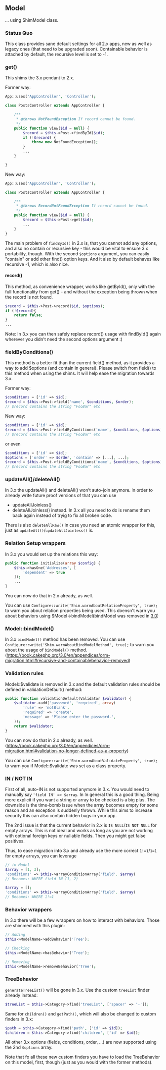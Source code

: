 ## Model
... using ShimModel class.

### Status Quo
This class provides sane default settings for all 2.x apps, new as well as legacy ones (that need to be upgraded soon).
Containable behavior is attached by default, the recursive level is set to -1.

### get()
This shims the 3.x pendant to 2.x.

Former way:
```php
App::uses('AppController', 'Controller');

class PostsController extends AppController {

	/**
	 * @throws NotFoundException If record cannot be found.
	 */
	public function view($id = null) {
		$record = $this->Post->findById($id);
		if (!$record) {
			throw new NotFoundException();
		}
		...
	}

}
```

New way:
```php
App::uses('AppController', 'Controller');

class PostsController extends AppController {

	/**
	 * @throws RecordNotFoundException If record cannot be found.
	 */
	public function view($id = null) {
		$record = $this->Post->get($id);
		...
	}
}
```

The main problem of `findById()` in 2.x is, that you cannot add any options, and also no
contain or recursive key - this would be vital to ensure 3.x portability, though.
With the second `$options` argument, you can easily "contain" or add other find() option keys.
And it also by default behaves like recursive -1, which is also nice.

#### record()
This method, as convenience wrapper, works like getById(), only with the full functionality from get() - and without the exception being thrown when
the record is not found.
```php
$record = $this->Post->record($id, $options);
if (!$record){
	return false;
}
...
```

Note: In 3.x you can then safely replace record() usage with findById() again wherever you didn't need the second options argument :)

### fieldByConditions()
This method is a better fit than the current field() method, as it provides a way to add $options (and contain in general).
Please switch from field() to this method when using the shims. It will help ease the migration towards 3.x.

Former way:
```php
$conditions = ['id' => $id];
$record = $this->Post->field('name', $conditions, $order);
// $record contains the string "FooBar" etc
```

New way:
```php
$conditions = ['id' => $id];
$record = $this->Post->fieldByConditions('name', $conditions, $options);
// $record contains the string "FooBar" etc
```
or even
```php
$conditions = ['id' => $id];
$options = ['order' => $order, 'contain' => [...], ...];
$record = $this->Post->fieldByConditions('name', $conditions, $options);
// $record contains the string "FooBar" etc
```

### updateAll()/deleteAll()
In 3.x the updateAll() and deleteAll() won't auto-join anymore. In order to already write future proof versions of that you can use
- updateAllJoinless()
- deleteAllJoinless()
instead.
In 3.x all you need to do is rename them back again instead of tryig to fix all broken code.

There is also `deleteAllRaw()` in case you need an atomic wrapper for this, just as `updateAll()`/`updateAllJoinless()` is.

### Relation Setup wrappers
In 3.x you would set up the relations this way:
```php
public function initialize(array $config) {
	$this->hasOne('Addresses', [
		'dependent' => true
	]);
	...
}
```
You can now do that in 2.x already, as well.

You can use `Configure::write('Shim.warnAboutRelationProperty', true);` to warn you about relation properties being used.
This doensn't warn you about behaviors using $Model->bindModel(bindModel was removed in [3.0](https://book.cakephp.org/3.0/en/appendices/orm-migration.html#recursive-and-containablebehavior-removed))

### Model::bindModel()
In 3.x `bindModel()` method has been removed.
You can use `Configure::write('Shim.warnAboutBindModelMethod', true);` to warn you 
about the usage of `bindModel()` method.
(https://book.cakephp.org/3.0/en/appendices/orm-migration.html#recursive-and-containablebehavior-removed)

### Validation rules
Model::$validate is removed in 3.x and the default validation rules should be 
defined in validationDefault() method:
```php
public function validationDefault(Validator $validator) {
	$validator->add('password', 'required', array(
		'rule' => 'notBlank',
		'required' => 'create',
		'message' => 'Please enter the password.',
	));
	return $validator;
}
```
You can now do that in 2.x already, as well. 
(https://book.cakephp.org/3.0/en/appendices/orm-migration.html#validation-no-longer-defined-as-a-property) 

You can use `Configure::write('Shim.warnAboutValidateProperty', true);` to warn you if
Model::$validate was set as a class property.

### IN / NOT IN
First of all, auto-IN is not supported anymore in 3.x.
You would need to manually say `'field IN' => $array`. In In general this is a good thing. Being more explicit
if you want a string or array to be checked is a big plus. The downside is the time-bomb issue when the array becomes
empty for some reason and an exception is suddenly thrown.
While this aims to increase security this can also contain hidden bugs in your app.

The 2nd issue is that the current behavior in 2.x is `IS NULL`/`IS NOT NULL` for empty arrays.
This is not ideal and works as long as you are not working with optional foreign keys or nullable fields.
Then you might get false positives.

Thus, to ease migration into 3.x and already use the more correct `1!=1`/`1=1` for empty arrays, you can leverage
```php
// in Model
$array = [1, 3];
'conditions' => $this->arrayConditionArray('field', $array)
// Becomes: WHERE field IN (1, 2)

$array = [];
'conditions' => $this->arrayConditionArray('field', $array)
// Becomes: WHERE 1!=1
```

### Behavior wrappers
In 3.x there will be a few wrappers on how to interact with behaviors. Those are shimmed with this plugin:

```php
// Adding
$this->ModelName->addBehavior('Tree');

// Checking
$this->ModelName->hasBehavior('Tree');

// Removing
$this->ModelName->removeBehavior('Tree');
```

### TreeBehavior
`generateTreeList()` will be gone in 3.x. Use the custom `treeList` finder already instead:
```php
$treeList = $this->Category->find('treeList', ['spacer' => '-']);
```

Same for `children()` and `getPath()`, which will also be changed to custom finders in 3.x:
```php
$path = $this->Category->find('path', ['id' => $id]);
$children = $this->Category->find('children', ['id' => $id]);
```

All other 3.x options (fields, conditions, order, ...) are now supported using the 2nd `$options` array.

Note that fo all these new custom finders you have to load the TreeBehavior on this model, first, though (just as you would with the
former methods).
